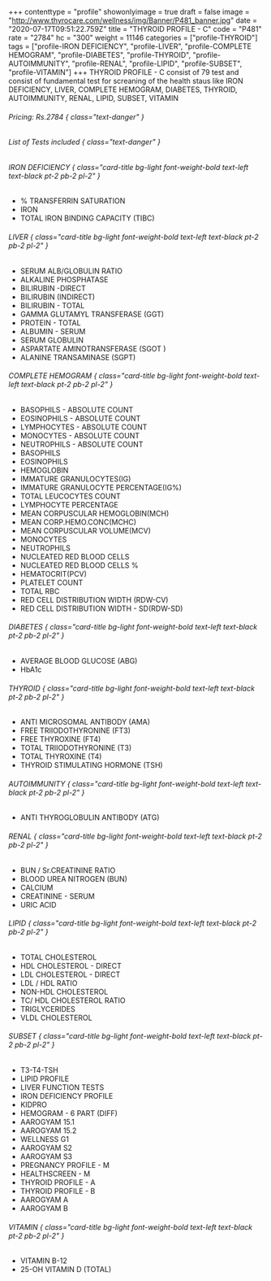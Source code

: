 +++
contenttype = "profile"
showonlyimage = true
draft = false
image = "http://www.thyrocare.com/wellness/img/Banner/P481_banner.jpg"
date = "2020-07-17T09:51:22.759Z"
title = "THYROID PROFILE - C"
code = "P481"
rate = "2784"
hc = "300"
weight = 11146
categories = ["profile-THYROID"]
tags = ["profile-IRON DEFICIENCY", "profile-LIVER", "profile-COMPLETE HEMOGRAM", "profile-DIABETES", "profile-THYROID", "profile-AUTOIMMUNITY", "profile-RENAL", "profile-LIPID", "profile-SUBSET", "profile-VITAMIN"]
+++
THYROID PROFILE - C consist of 79 test and consist of fundamental test for screaning of the health staus like IRON DEFICIENCY, LIVER, COMPLETE HEMOGRAM, DIABETES, THYROID, AUTOIMMUNITY, RENAL, LIPID, SUBSET, VITAMIN
<!--more-->
###### Pricing: Rs.2784 { class="text-danger" }

###### List of Tests included { class="text-danger" }

###### IRON DEFICIENCY { class="card-title bg-light font-weight-bold text-left text-black pt-2 pb-2 pl-2" } 
* % TRANSFERRIN SATURATION
* IRON
* TOTAL IRON BINDING CAPACITY (TIBC)
###### LIVER { class="card-title bg-light font-weight-bold text-left text-black pt-2 pb-2 pl-2" } 
* SERUM ALB/GLOBULIN RATIO
* ALKALINE PHOSPHATASE
* BILIRUBIN -DIRECT
* BILIRUBIN (INDIRECT)
* BILIRUBIN - TOTAL
* GAMMA GLUTAMYL TRANSFERASE (GGT)
* PROTEIN - TOTAL
* ALBUMIN - SERUM
* SERUM GLOBULIN
* ASPARTATE AMINOTRANSFERASE (SGOT )
* ALANINE TRANSAMINASE (SGPT)
###### COMPLETE HEMOGRAM { class="card-title bg-light font-weight-bold text-left text-black pt-2 pb-2 pl-2" } 
* BASOPHILS - ABSOLUTE COUNT
* EOSINOPHILS - ABSOLUTE COUNT
* LYMPHOCYTES - ABSOLUTE COUNT
* MONOCYTES - ABSOLUTE COUNT
* NEUTROPHILS - ABSOLUTE COUNT
* BASOPHILS
* EOSINOPHILS
* HEMOGLOBIN
* IMMATURE GRANULOCYTES(IG)
* IMMATURE GRANULOCYTE PERCENTAGE(IG%)
* TOTAL LEUCOCYTES COUNT
* LYMPHOCYTE PERCENTAGE
* MEAN CORPUSCULAR HEMOGLOBIN(MCH)
* MEAN CORP.HEMO.CONC(MCHC)
* MEAN CORPUSCULAR VOLUME(MCV)
* MONOCYTES
* NEUTROPHILS
* NUCLEATED RED BLOOD CELLS
* NUCLEATED RED BLOOD CELLS %
* HEMATOCRIT(PCV)
* PLATELET COUNT
* TOTAL RBC
* RED CELL DISTRIBUTION WIDTH (RDW-CV)
* RED CELL DISTRIBUTION WIDTH - SD(RDW-SD)
###### DIABETES { class="card-title bg-light font-weight-bold text-left text-black pt-2 pb-2 pl-2" } 
* AVERAGE BLOOD GLUCOSE (ABG)
* HbA1c
###### THYROID { class="card-title bg-light font-weight-bold text-left text-black pt-2 pb-2 pl-2" } 
* ANTI MICROSOMAL ANTIBODY (AMA)
* FREE TRIIODOTHYRONINE (FT3)
* FREE THYROXINE (FT4)
* TOTAL TRIIODOTHYRONINE (T3)
* TOTAL THYROXINE (T4)
* THYROID STIMULATING HORMONE (TSH)
###### AUTOIMMUNITY { class="card-title bg-light font-weight-bold text-left text-black pt-2 pb-2 pl-2" } 
* ANTI THYROGLOBULIN ANTIBODY (ATG)
###### RENAL { class="card-title bg-light font-weight-bold text-left text-black pt-2 pb-2 pl-2" } 
* BUN / Sr.CREATININE RATIO
* BLOOD UREA NITROGEN (BUN)
* CALCIUM
* CREATININE - SERUM
* URIC ACID
###### LIPID { class="card-title bg-light font-weight-bold text-left text-black pt-2 pb-2 pl-2" } 
* TOTAL CHOLESTEROL
* HDL CHOLESTEROL - DIRECT
* LDL CHOLESTEROL - DIRECT
* LDL / HDL RATIO
* NON-HDL CHOLESTEROL
* TC/ HDL CHOLESTEROL RATIO
* TRIGLYCERIDES
* VLDL CHOLESTEROL
###### SUBSET { class="card-title bg-light font-weight-bold text-left text-black pt-2 pb-2 pl-2" } 
* T3-T4-TSH
* LIPID PROFILE
* LIVER FUNCTION TESTS
* IRON DEFICIENCY PROFILE
* KIDPRO
* HEMOGRAM - 6 PART (DIFF)
* AAROGYAM 15.1
* AAROGYAM 15.2
* WELLNESS G1
* AAROGYAM S2
* AAROGYAM S3
* PREGNANCY PROFILE - M
* HEALTHSCREEN - M
* THYROID PROFILE - A
* THYROID PROFILE - B
* AAROGYAM A
* AAROGYAM B
###### VITAMIN { class="card-title bg-light font-weight-bold text-left text-black pt-2 pb-2 pl-2" } 
* VITAMIN B-12
* 25-OH VITAMIN D (TOTAL)
